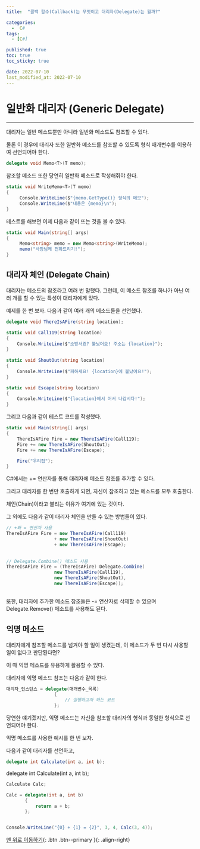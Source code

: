 ```yaml
---
title:  "콜백 함수(Callback)는 무엇이고 대리자(Delegate)는 뭘까?" 

categories:
  -  C#
tags:
  - [C#]

published: true
toc: true
toc_sticky: true

date: 2022-07-10
last_modified_at: 2022-07-10
---
```


# 일반화 대리자 (Generic Delegate)

---

대리자는 일반 메소드뿐만 아니라 일반화 메소드도 참조할 수 있다.

물론 이 경우에 대리자 또한 일반화 메소드를 참조할 수 있도록 형식 매개변수를 이용하여 선언되어야 한다.

```C#
delegate void Memo<T>(T memo);
```
참조할 메소드 또한 당연히 일반화 메소드로 작성해줘야 한다.

```C#
static void WriteMemo<T>(T memo)
{
     Console.WriteLine($"{memo.GetType()} 형식의 메모");
     Console.WriteLine($"내용은 {memo}\n");
}
```

테스트를 해보면 이제 다음과 같이 뜨는 것을 볼 수 있다.
```C#
static void Main(string[] args)
{
     Memo<string> memo = new Memo<string>(WriteMemo);
     memo("사장님께 전화드리기!");
}
```

## 대리자 체인 (Delegate Chain)
대리자는 메소드의 참조라고 여러 번 말했다. 그런데, 이 메소드 참조를 하나가 아닌 여러 개를 할 수 있는 특성이 대리자에게 있다.

예제를 한 번 보자. 다음과 같이 여러 개의 메소드들을 선언했다.

```C#
delegate void ThereIsAFire(string location);

static void Call119(string location)
{
    Console.WriteLine($"소방서죠? 불났어요! 주소는 {location}");
}
     
static void ShoutOut(string location)
{
    Console.WriteLine($"피하세요! {location}에 불났어요!");
}

static void Escape(string location)
{
    Console.WriteLine($"{location}에서 어서 나갑시다!");
}
```
그리고 다음과 같이 테스트 코드를 작성했다.
```C#
static void Main(string[] args)
{
    ThereIsAFire Fire = new ThereIsAFire(Call119);
    Fire += new ThereIsAFire(ShoutOut);
    Fire += new ThereIsAFire(Escape);

    Fire("우리집");
}
```
C#에서는 += 연산자를 통해 대리자에 메소드 참조를 추가할 수 있다.

그리고 대리자를 한 번만 호출하게 되면, 자신이 참조하고 있는 메소드를 모두 호출한다.

 

체인(Chain)이라고 불리는 이유가 여기에 있는 것이다.

그 외에도 다음과 같이 대리자 체인을 만들 수 있는 방법들이 있다.
```c#
// +와 = 연산자 사용
ThereIsAFire Fire = new ThereIsAFire(Call119)
                  + new ThereIsAFire(ShoutOut)
                  + new ThereIsAFire(Escape);
                  
                  
// Delegate.Combine() 메소드 사용
ThereIsAFire Fire = (ThereIsAFire) Delegate.Combine(
                  new ThereIsAFire(Call119),
                  new ThereIsAFire(ShoutOut),
                  new ThereIsAFire(Escape));
 
```
또한, 대리자에 추가한 메소드 참조들은 -= 연산자로 삭제할 수 있으며 Delegate.Remove() 메소드를 사용해도 된다.

## 익명 메소드

대리자에게 참조할 메소드를 넘겨야 할 일이 생겼는데, 이 메소드가 두 번 다시 사용할 일이 없다고 판단된다면?

이 때 익명 메소드를 유용하게 활용할 수 있다.

 

대리자에 익명 메소드 참조는 다음과 같이 한다.

```C#
대리자_인스턴스 = delegate(매개변수_목록)
                  {
                      // 실행하고자 하는 코드
                  };
```
당연한 얘기겠지만, 익명 메소드는 자신을 참조할 대리자의 형식과 동일한 형식으로 선언되어야 한다.

익명 메소드를 사용한 예시를 한 번 보자.

 

다음과 같이 대리자를 선언하고,

```C#
delegate int Calculate(int a, int b);
```

delegate int Calculate(int a, int b);

```C#
Calculate Calc;

Calc = delegate(int a, int b)
       {
           return a + b;
       };


Console.WriteLine("{0} + {1} = {2}", 3, 4, Calc(3, 4));
```
[맨 위로 이동하기](#){: .btn .btn--primary }{: .align-right}